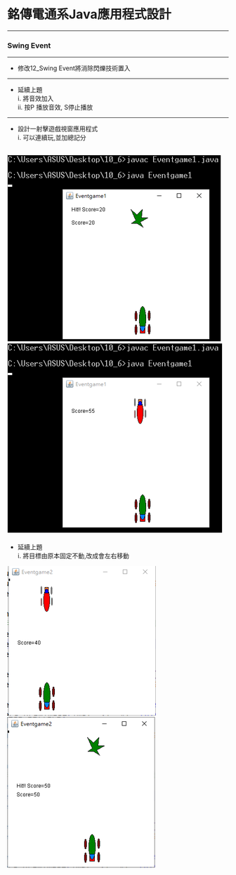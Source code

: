# 銘傳電通系Java應用程式設計

----

### Swing Event

----
* 修改12_Swing Event將消除閃爍技術置入<br>
----
* 延續上題<br>
i.  將音效加入<br>
ii. 按P 播放音效, S停止播放
----
* 設計一射擊遊戲視窗應用程式<br>
i.  可以連續玩,並加總記分

![image](https://github.com/aiden00713/Java-AWT/blob/master/13_Swing%20Event/screenshot/3-1.png)
![image](https://github.com/aiden00713/Java-AWT/blob/master/13_Swing%20Event/screenshot/3-2.png)
----
* 延續上題<br>
i.  將目標由原本固定不動,改成會左右移動

![image](https://github.com/aiden00713/Java-AWT/blob/master/13_Swing%20Event/screenshot/4-1.png)
![image](https://github.com/aiden00713/Java-AWT/blob/master/13_Swing%20Event/screenshot/4-2.png)
